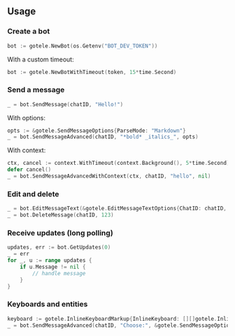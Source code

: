 ## Usage

### Create a bot

```go
bot := gotele.NewBot(os.Getenv("BOT_DEV_TOKEN"))
```

With a custom timeout:

```go
bot := gotele.NewBotWithTimeout(token, 15*time.Second)
```

### Send a message

```go
_ = bot.SendMessage(chatID, "Hello!")
```

With options:

```go
opts := &gotele.SendMessageOptions{ParseMode: "Markdown"}
_ = bot.SendMessageAdvanced(chatID, "*bold* _italics_", opts)
```

With context:

```go
ctx, cancel := context.WithTimeout(context.Background(), 5*time.Second)
defer cancel()
_ = bot.SendMessageAdvancedWithContext(ctx, chatID, "hello", nil)
```

### Edit and delete

```go
_ = bot.EditMessageText(&gotele.EditMessageTextOptions{ChatID: chatID, MessageID: 123, Text: "Updated"})
_ = bot.DeleteMessage(chatID, 123)
```

### Receive updates (long polling)

```go
updates, err := bot.GetUpdates(0)
_ = err
for _, u := range updates {
    if u.Message != nil {
        // handle message
    }
}
```

### Keyboards and entities

```go
keyboard := gotele.InlineKeyboardMarkup{InlineKeyboard: [][]gotele.InlineKeyboardButton{{{Text: "Click", CallbackData: "cb"}}}}
_ = bot.SendMessageAdvanced(chatID, "Choose:", &gotele.SendMessageOptions{ReplyMarkup: keyboard})
```

